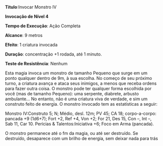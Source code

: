 **Titulo**:Invocar Monstro IV

**Invocação de Nível 4**

**Tempo de Execução**: Ação Completa

**Alcance**: 9 metros

**Efeito**: 1 criatura invocada

**Duração**: concentração +1 rodada, até 1 minuto.

**Teste de Resistência**: Nenhum

Esta magia invoca um monstro de tamanho Pequeno que surge em um ponto qualquer dentro de 9m, à sua escolha. No começo de seu próximo turno, a criatura avança e ataca seus inimigos, a menos que receba ordens para fazer outra coisa. O monstro pode ter qualquer forma escolhida por você (mas de tamanho Pequeno): uma serpente, diabrete, arbusto ambulante… No entanto, não é uma criatura viva de verdade, e sim um construto feito de energia. O monstro invocado tem as estatísticas a seguir:

Monstro IV:Construto 5; N; Médio, desl. 12m; PV 45; CA 18; corpo-a-corpo: pancada +9 (1d6+7); Fort +2, Ref +4, Von +2; For 21, Des 15, Con –, Int –, Sab 11, Car 10. Perícias & Talentos:Iniciativa +6; Foco em Arma (pancada).

O monstro permanece até o fm da magia, ou até ser destruído. Se destruído, desaparece com um brilho de energia, sem deixar nada para trás
